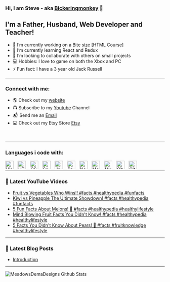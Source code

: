 ### Hi, I am Steve - aka [Bickeringmonkey] 👋

## I'm a Father, Husband, Web Developer and Teacher!
- 🔭 I’m currently working on a Bite size [HTML Course]
- 🌱 I’m currently learning React and Redux
- 👯 I’m looking to collaborate with others on small projects
- 💻 Hobbies: I love to game on both the Xbox and PC
- ⚡ Fun fact: I have a 3 year old Jack Russell

---

### Connect with me:

- 🌎 Check out my [website]
- 📺 Subscribe to my [Youtube] Channel
- 📬 Send me an [Email]
- 💻 Check out my Etsy Store [Etsy]

<br />

---
### Languages i code with:

<img align="left" alt="Visual Studio Code" width="26px" src="https://cdn.jsdelivr.net/gh/devicons/devicon/icons/vscode/vscode-original.svg" style="padding-right:10px;" />
<img align="left" alt="HTML5" width="26px" src="https://cdn.jsdelivr.net/gh/devicons/devicon/icons/html5/html5-original.svg" style="padding-right:10px;" />
<img align="left" alt="CSS3" width="26px" src="https://cdn.jsdelivr.net/gh/devicons/devicon/icons/css3/css3-original.svg" style="padding-right:10px;" />
<img align="left" alt="Sass" width="26px" src="https://cdn.jsdelivr.net/gh/devicons/devicon/icons/sass/sass-original.svg" style="padding-right:10px;" />
<img align="left" alt="JavaScript" width="26px" src="https://cdn.jsdelivr.net/gh/devicons/devicon/icons/javascript/javascript-original.svg" style="padding-right:10px;" />
<img align="left" alt="React" width="26px" src="https://cdn.jsdelivr.net/gh/devicons/devicon/icons/react/react-original.svg" style="padding-right:10px;" />
<img align="left" alt="Node.js" width="26px" src="https://cdn.jsdelivr.net/gh/devicons/devicon/icons/nodejs/nodejs-original.svg" style="padding-right:10px;" />
<img align="left" alt="MongoDB" width="26px" src="https://cdn.jsdelivr.net/gh/devicons/devicon/icons/mongodb/mongodb-original.svg" style="padding-right:10px;" />
<img align="left" alt="MySQL" width="26px" src="https://cdn.jsdelivr.net/gh/devicons/devicon/icons/mysql/mysql-original.svg" style="padding-right:10px;" />
<img align="left" alt="Git" width="26px" src="https://cdn.jsdelivr.net/gh/devicons/devicon/icons/git/git-original.svg" style="padding-right:10px;" />
<img align="left" alt="GitHub" width="26px" src="https://user-images.githubusercontent.com/3369400/139448065-39a229ba-4b06-434b-bc67-616e2ed80c8f.png" style="padding-right:10px;" />

<br />

---

### 🎥 Latest YouTube Videos
<!-- YOUTUBE:START -->
- [Fruit vs Vegetables  Who Wins!! #facts #healthypedia #funfacts](https://www.youtube.com/watch?v=beT_OmN57-E)
- [Kiwi vs Pineapple  The Ultimate Showdown! #facts #healthypedia #funfacts](https://www.youtube.com/watch?v=3IGp3F5Dy04)
- [5 Fun Facts About Melons! 🍉  #facts #healthypedia #healthylifestyle](https://www.youtube.com/watch?v=K0ktEF1bfBE)
- [Mind Blowing Fruit Facts You Didn&#39;t Know! #facts #healthypedia #healthylifestyle](https://www.youtube.com/watch?v=LZtYGhL6FG4)
- [5 Facts You Didn&#39;t Know About Pears! 🍐 #facts #fruitknowledge #healthylifestyle](https://www.youtube.com/watch?v=5WNGKRWSWr0)
<!-- YOUTUBE:END -->
---

### 📗 Latest Blog Posts
<!-- BLOG-POST-LIST:START -->
- [Introduction](https://dev.to/bickeringmonkey/introduction-4k34)
<!-- BLOG-POST-LIST:END -->

---

<img align="left" alt="MeadowsDemaDesigns Github Stats" src="https://github-readme-stats.vercel.app/api?username=Bickeringmonkey&show_icons=true&hide_border=true&theme=chartreuse-dark" />


[website]: https://meadowsdemadesigns.com
[Github]: https://github.com/Bickeringmonkey
[Bickeringmonkey]: https://github.com/Bickeringmonkey
[Youtube]:https://www.youtube.com/channel/UCkljIdFzQ022T0n2-SSejPQ
[Email]: mailto:steve@meadowsdemadesigns.com
[Etsy]: https://www.etsy.com/uk/shop/MeadowsDemaDesigns?

